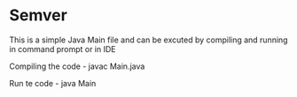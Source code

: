 # Semver

This is a simple Java Main file and can be excuted by compiling and running in command prompt or in IDE

Compiling the code  - javac Main.java

Run te code - java Main

